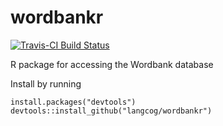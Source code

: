 # wordbankr

[![Travis-CI Build Status](https://travis-ci.org/langcog/wordbankr.svg?branch=master)](https://travis-ci.org/langcog/wordbankr)

R package for accessing the Wordbank database

Install by running
```
install.packages("devtools")
devtools::install_github("langcog/wordbankr")
```

